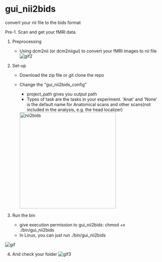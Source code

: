 # gui_nii2bids
convert your nii file to the bids format



Pre-1. Scan and get your fMRI data.
        
        
1.  Preprocessing
    * Using dcm2nii (or dcm2niigui) to convert your fMRI images to nii file
![gif2](https://user-images.githubusercontent.com/2226218/37960779-c7700654-31b6-11e8-82f3-643aa82ca4ab.gif)

2.  Set-up
    * Download the zip file or git clone the repo

    * Change the "gui_nii2bids_config"
        *  project_path gives you output path  
        *  Types of task are the tasks in your experiment. 'Anat' and 'None' is the default name for Anatomical scans and other scans(not included in the analysis, e.g. the head localizer) 
        <img width="315" alt="nii2bids" src="https://user-images.githubusercontent.com/2226218/37958721-81beaf3e-31b1-11e8-9c80-8d04b585aa13.png">
        
3. Run the bin
    * give execution permission to gui_nii2bids: chmod +x ./bin/gui_nii2bids
    * In Linux, you can just run ./bin/gui_nii2bids
    
![gif](https://user-images.githubusercontent.com/2226218/37960476-086a60ba-31b6-11e8-932a-f34db3c62d9a.gif)


4. And check your folder
![gif3](https://user-images.githubusercontent.com/2226218/37960929-2f07bf64-31b7-11e8-8ca6-bb78203a500a.gif)

